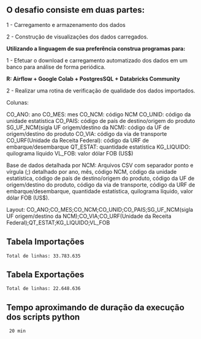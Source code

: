 ## O desafio consiste em duas partes:

1 - Carregamento e armazenamento dos dados

2 - Construção de visualizações dos dados carregados.

**Utilizando a linguagem de sua preferência construa programas para:**

1 - Efetuar o download e carregamento automatizado dos dados em um banco para análise de forma periódica.

**R: Airflow + Google Colab + PostgresSQL + Databricks Community**

2 - Realizar uma rotina de verificação de qualidade dos dados importados.


Colunas:

CO_ANO: ano
CO_MES: mes
CO_NCM: código NCM
CO_UNID: código da unidade estatística
CO_PAIS: código de país de destino/origem do produto
SG_UF_NCM(sigla UF origem/destino da NCM): código da UF de origem/destino do produto
CO_VIA: código da via de transporte
CO_URF(Unidade da Receita Federal): código da URF de embarque/desembarque
QT_ESTAT:  quantidade estatística
KG_LIQUIDO: quilograma líquido
VL_FOB: valor dólar FOB (US$)

Base de dados detalhada por NCM: Arquivos CSV com separador ponto e vírgula (;) detalhado por ano, mês, código NCM, código da unidade estatística, código de país de destino/origem do produto, código da UF de origem/destino do produto, código da via de transporte, código da URF de embarque/desembarque, quantidade estatística, quilograma líquido, valor dólar FOB (US$).

Layout: CO_ANO;CO_MES;CO_NCM;CO_UNID;CO_PAIS;SG_UF_NCM(sigla UF origem/destino da NCM);CO_VIA;CO_URF(Unidade da Receita Federal);QT_ESTAT;KG_LIQUIDO;VL_FOB


## Tabela Importações
    Total de linhas: 33.783.635

## Tabela Exportações
    Total de linhas: 22.648.636

## Tempo aproximando de duração da execução dos scripts python
     20 min